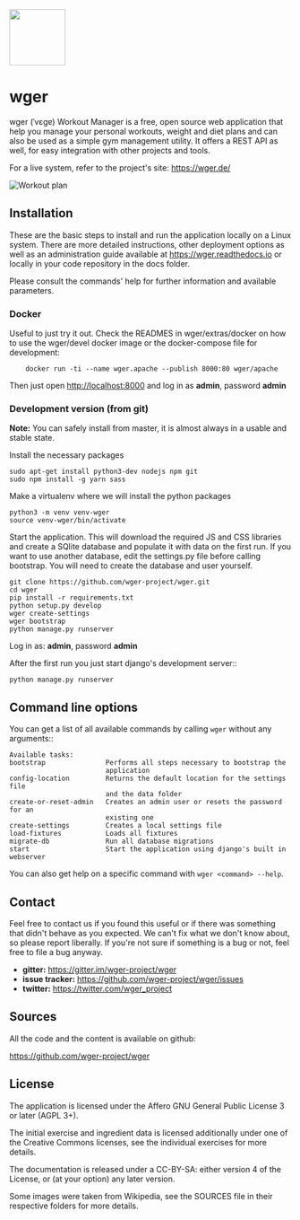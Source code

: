 ﻿<img src="https://raw.githubusercontent.com/wger-project/wger/master/wger/core/static/images/logos/logo.png" width="100" height="100" />

# wger


wger (ˈvɛɡɐ) Workout Manager is a free, open source web application that help
you manage your personal workouts, weight and diet plans and can also be used
as a simple gym management utility. It offers a REST API as well, for easy
integration with other projects and tools.

For a live system, refer to the project's site: <https://wger.de/>

![Workout plan](https://raw.githubusercontent.com/wger-project/wger/master/wger/software/static/images/workout.png)

## Installation

These are the basic steps to install and run the application locally on a Linux
system. There are more detailed instructions, other deployment options as well
as an administration guide available at <https://wger.readthedocs.io> or locally
in your code repository in the docs folder.

Please consult the commands' help for further information and available
parameters.


### Docker

Useful to just try it out. Check the READMES in wger/extras/docker on how to use
the wger/devel docker image or the docker-compose file for development:

```shell script
    docker run -ti --name wger.apache --publish 8000:80 wger/apache
```

Then just open <http://localhost:8000> and log in as **admin**, password **admin**


### Development version (from git)

**Note:** You can safely install from master, it is almost always in a usable
and stable state.


Install the necessary packages

```shell script
sudo apt-get install python3-dev nodejs npm git
sudo npm install -g yarn sass
```

Make a virtualenv where we will install the python packages

```shell script
python3 -m venv venv-wger
source venv-wger/bin/activate
```

Start the application. This will download the required JS and CSS libraries
and create a SQlite database and populate it with data on the first run. If
you want to use another database, edit the settings.py file before calling
bootstrap. You will need to create the database and user yourself.

```shell script
git clone https://github.com/wger-project/wger.git
cd wger
pip install -r requirements.txt
python setup.py develop
wger create-settings
wger bootstrap
python manage.py runserver
```

Log in as: **admin**, password **admin**

After the first run you just start django's development server::

```shell script
python manage.py runserver
```


## Command line options

You can get a list of all available commands by calling ``wger`` without any
arguments::

    Available tasks:
    bootstrap               Performs all steps necessary to bootstrap the
                            application
    config-location         Returns the default location for the settings file
                            and the data folder
    create-or-reset-admin   Creates an admin user or resets the password for an
                            existing one
    create-settings         Creates a local settings file
    load-fixtures           Loads all fixtures
    migrate-db              Run all database migrations
    start                   Start the application using django's built in webserver

You can also get help on a specific command with ``wger <command> --help``.


## Contact

Feel free to contact us if you found this useful or if there was something that
didn't behave as you expected. We can't fix what we don't know about, so please
report liberally. If you're not sure if something is a bug or not, feel free to
file a bug anyway.

* **gitter:** <https://gitter.im/wger-project/wger>
* **issue tracker:** <https://github.com/wger-project/wger/issues>
* **twitter:** <https://twitter.com/wger_project>


## Sources

All the code and the content is available on github:

<https://github.com/wger-project/wger>


## License

The application is licensed under the Affero GNU General Public License 3 or
later (AGPL 3+).

The initial exercise and ingredient data is licensed additionally under one of
the Creative Commons licenses, see the individual exercises for more details.

The documentation is released under a CC-BY-SA: either version 4 of the License,
or (at your option) any later version.

Some images were taken from Wikipedia, see the SOURCES file in their respective
folders for more details.
